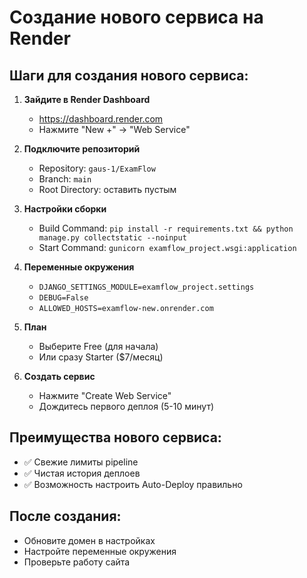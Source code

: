 # Создание нового сервиса на Render

## Шаги для создания нового сервиса:

1. **Зайдите в Render Dashboard**
   - https://dashboard.render.com
   - Нажмите "New +" → "Web Service"

2. **Подключите репозиторий**
   - Repository: `gaus-1/ExamFlow`
   - Branch: `main`
   - Root Directory: оставить пустым

3. **Настройки сборки**
   - Build Command: `pip install -r requirements.txt && python manage.py collectstatic --noinput`
   - Start Command: `gunicorn examflow_project.wsgi:application`

4. **Переменные окружения**
   - `DJANGO_SETTINGS_MODULE=examflow_project.settings`
   - `DEBUG=False`
   - `ALLOWED_HOSTS=examflow-new.onrender.com`

5. **План**
   - Выберите Free (для начала)
   - Или сразу Starter ($7/месяц)

6. **Создать сервис**
   - Нажмите "Create Web Service"
   - Дождитесь первого деплоя (5-10 минут)

## Преимущества нового сервиса:
- ✅ Свежие лимиты pipeline
- ✅ Чистая история деплоев
- ✅ Возможность настроить Auto-Deploy правильно

## После создания:
- Обновите домен в настройках
- Настройте переменные окружения
- Проверьте работу сайта
